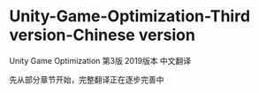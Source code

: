 # Unity-Game-Optimization-Third version-Chinese version
Unity Game Optimization 第3版 2019版本 中文翻译

先从部分章节开始，完整翻译正在逐步完善中
